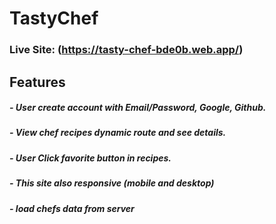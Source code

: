 # TastyChef
### Live Site: (https://tasty-chef-bde0b.web.app/)
## Features

##### - User create account with Email/Password, Google, Github.
##### - View chef recipes dynamic route and see details.
##### - User Click favorite button in recipes.
##### - This site also responsive (mobile and desktop)
##### - load chefs data from server
